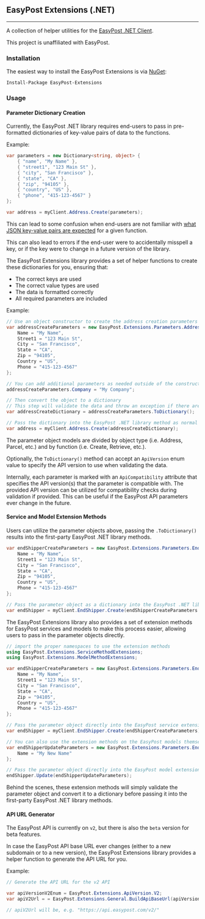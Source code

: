 ## EasyPost Extensions (.NET)

---

A collection of helper utilities for the [EasyPost .NET Client](https://github.com/EasyPost/easypost-csharp).

This project is unaffiliated with EasyPost.

### Installation

The easiest way to install the EasyPost Extensions is via [NuGet](https://www.nuget.org/packages/EasyPost.Extensions/):

    Install-Package EasyPost-Extensions

### Usage

#### Parameter Dictionary Creation

Currently, the EasyPost .NET library requires end-users to pass in pre-formatted dictionaries of key-value pairs of data to the functions.

Example:
```csharp
var parameters = new Dictionary<string, object> {
    { "name", "My Name" },
    { "street1", "123 Main St" },
    { "city", "San Francisco" },
    { "state", "CA" },
    { "zip", "94105" },
    { "country", "US" },
    { "phone", "415-123-4567" }
};

var address = myClient.Address.Create(parameters);
```

This can lead to some confusion when end-users are not familiar with [what JSON key-value pairs are expected](https://www.easypost.com/docs/api/csharp) for a given function.

This can also lead to errors if the end-user were to accidentally misspell a key, or if the key were to change in a future version of the library.

The EasyPost Extensions library provides a set of helper functions to create these dictionaries for you, ensuring that:
- The correct keys are used
- The correct value types are used
- The data is formatted correctly
- All required parameters are included

Example:
```csharp
// Use an object constructor to create the address creation parameters
var addressCreateParameters = new EasyPost.Extensions.Parameters.Address.Create {
    Name = "My Name",
    Street1 = "123 Main St",
    City = "San Francisco",
    State = "CA",
    Zip = "94105",
    Country = "US",
    Phone = "415-123-4567"
};

// You can add additional parameters as needed outside of the constructor
addressCreateParameters.Company = "My Company";

// Then convert the object to a dictionary
// This step will validate the data and throw an exception if there are any errors (i.e. missing required parameters)
var addressCreateDictionary = addressCreateParameters.ToDictionary();

// Pass the dictionary into the EasyPost .NET library method as normal
var address = myClient.Address.Create(addressCreateDictionary);
```

The parameter object models are divided by object type (i.e. Address, Parcel, etc.) and by function (i.e. Create, Retrieve, etc.).

Optionally, the `ToDictionary()` method can accept an `ApiVersion` enum value to specify the API version to use when validating the data.

Internally, each parameter is marked with an `ApiCompatibility` attribute that specifies the API version(s) that the parameter is compatible with. The provided API version can be utilized for compatibility checks during validation if provided. This can be useful if the EasyPost API parameters ever change in the future.

#### Service and Model Extension Methods

Users can utilize the parameter objects above, passing the `.ToDictionary()` results into the first-party EasyPost .NET library methods.

```csharp
var endShipperCreateParameters = new EasyPost.Extensions.Parameters.EndShipper.Create {
    Name = "My Name",
    Street1 = "123 Main St",
    City = "San Francisco",
    State = "CA",
    Zip = "94105",
    Country = "US",
    Phone = "415-123-4567"
};

// Pass the parameter object as a dictionary into the EasyPost .NET library
var endShipper = myClient.EndShipper.Create(endShipperCreateParameters.ToDictionary());
```

The EasyPost Extensions library also provides a set of extension methods for EasyPost services and models to make this process easier, allowing users to pass in the parameter objects directly.

```csharp
// import the proper namespaces to use the extension methods
using EasyPost.Extensions.ServiceMethodExtensions;
using EasyPost.Extensions.ModelMethodExtensions;

var endShipperCreateParameters = new EasyPost.Extensions.Parameters.EndShipper.Create {
    Name = "My Name",
    Street1 = "123 Main St",
    City = "San Francisco",
    State = "CA",
    Zip = "94105",
    Country = "US",
    Phone = "415-123-4567"
};

// Pass the parameter object directly into the EasyPost service extension method (no need to call .ToDictionary())
var endShipper = myClient.EndShipper.Create(endShipperCreateParameters);

// You can also use the extension methods on the EasyPost models themselves
var endShipperUpdateParameters = new EasyPost.Extensions.Parameters.EndShipper.Update {
    Name = "My New Name"
};

// Pass the parameter object directly into the EasyPost model extension method (no need to call .ToDictionary())
endShipper.Update(endShipperUpdateParameters);
```

Behind the scenes, these extension methods will simply validate the parameter object and convert it to a dictionary before passing it into the first-party EasyPost .NET library methods.

#### API URL Generator

The EasyPost API is currently on `v2`, but there is also the `beta` version for beta features.

In case the EasyPost API base URL ever changes (either to a new subdomain or to a new version), the EasyPost Extensions library provides a helper function to generate the API URL for you.

Example:
```csharp
// Generate the API URL for the v2 API

var apiVersionV2Enum = EasyPost.Extensions.ApiVersion.V2;
var apiV2Url = = EasyPost.Extensions.General.BuildApiBaseUrl(apiVersionV2Enum);

// apiV2Url will be, e.g. "https://api.easypost.com/v2/"
```